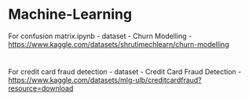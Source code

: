 # Machine-Learning
For confusion matrix.ipynb - dataset - Churn Modelling - https://www.kaggle.com/datasets/shrutimechlearn/churn-modelling
#
For credit card fraud detection - dataset - Credit Card Fraud Detection - https://www.kaggle.com/datasets/mlg-ulb/creditcardfraud?resource=download
